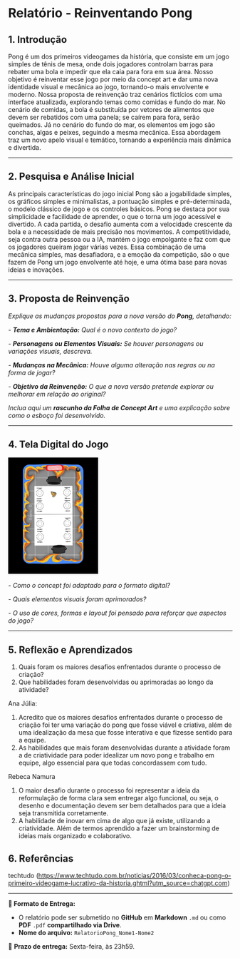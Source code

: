 # Relatório - Reinventando Pong


## 1. Introdução  
Pong é um dos primeiros videogames da história, que consiste em um jogo simples de tênis de mesa, onde dois jogadores controlam barras para rebater uma bola e impedir que ela caia para fora em sua área. Nosso objetivo é reinventar esse jogo por meio da concept art e dar uma nova identidade visual e mecânica ao jogo, tornando-o mais envolvente e moderno. Nossa proposta de reinvenção traz cenários fictícios com uma interface atualizada, explorando temas como comidas e fundo do mar. No cenário de comidas, a bola é substituída por vetores de alimentos que devem ser rebatidos com uma panela; se caírem para fora, serão queimados. Já no cenário do fundo do mar, os elementos em jogo são conchas, algas e peixes, seguindo a mesma mecânica. Essa abordagem traz um novo apelo visual e temático, tornando a experiência mais dinâmica e divertida.
 
---

## 2. Pesquisa e Análise Inicial  
As principais características do jogo inicial Pong são a jogabilidade simples, os gráficos simples e minimalistas, a pontuação simples e pré-determinada, o modelo clássico de jogo e os controles básicos. Pong se destaca por sua simplicidade e facilidade de aprender, o que o torna um jogo acessível e divertido. A cada partida, o desafio aumenta com a velocidade crescente da bola e a necessidade de mais precisão nos movimentos. A competitividade, seja contra outra pessoa ou a IA, mantém o jogo empolgante e faz com que os jogadores queiram jogar várias vezes. Essa combinação de uma mecânica simples, mas desafiadora, e a emoção da competição, são o que fazem de Pong um jogo envolvente até hoje, e uma ótima base para novas ideias e inovações.

---

## 3. Proposta de Reinvenção  
*Explique as mudanças propostas para a nova versão do **Pong**, detalhando:*  

*- **Tema e Ambientação:** Qual é o novo contexto do jogo?*

*- **Personagens ou Elementos Visuais:** Se houver personagens ou variações visuais, descreva.*

*- **Mudanças na Mecânica:** Houve alguma alteração nas regras ou na forma de jogar?*

*- **Objetivo da Reinvenção:** O que a nova versão pretende explorar ou melhorar em relação ao original?*

*Inclua aqui um **rascunho da Folha de Concept Art** e uma explicação sobre como o esboço foi desenvolvido.*

---

## 4. Tela Digital do Jogo  
  <img src="https://github.com/marianalreis/Relatorio-Pong/blob/main/Tela%20jogo%20UX.jpeg" style="width:40%"/>

*- Como o concept foi adaptado para o formato digital?*

*- Quais elementos visuais foram aprimorados?*  

*- O uso de cores, formas e layout foi pensado para reforçar que aspectos do jogo?*  

---

## 5. Reflexão e Aprendizados  

1. Quais foram os maiores desafios enfrentados durante o processo de criação?
2. Que habilidades foram desenvolvidas ou aprimoradas ao longo da atividade?  

Ana Júlia:
1) Acredito que os maiores desafios enfrentados durante o processo de criação foi ter uma variação do pong que fosse viável e criativa, além de uma idealização da mesa que fosse interativa e que fizesse sentido para a equipe.
2) As habilidades que mais foram desenvolvidas durante a atividade foram a de criatividade para poder idealizar um novo pong e trabalho em equipe, algo essencial para que todas concordassem com tudo.

 Rebeca Namura
1) O maior desafio durante o processo foi representar a ideia da reformulação de forma clara sem entregar algo funcional, ou seja, o desenho e documentação devem ser bem detalhados para que a ideia seja transmitida corretamente.
2) A habilidade de inovar em cima de algo que já existe, utilizando a criatividade. Além de termos aprendido a fazer um brainstorming de ideias mais organizado e colaborativo.


## 6. Referências
techtudo (https://www.techtudo.com.br/noticias/2016/03/conheca-pong-o-primeiro-videogame-lucrativo-da-historia.ghtml?utm_source=chatgpt.com)

---

**📝 Formato de Entrega:**  
- O relatório pode ser submetido no **GitHub** em **Markdown** `.md` ou como **PDF** `.pdf` **compartilhado via Drive**.  
- **Nome do arquivo:** `RelatorioPong_Nome1-Nome2`  

📌 **Prazo de entrega:** Sexta-feira, às 23h59.
